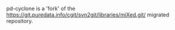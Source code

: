 pd-cyclone is a 'fork' of the 
https://git.puredata.info/cgit/svn2git/libraries/miXed.git/ migrated repository.
 
